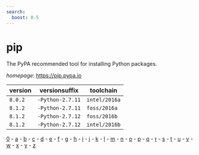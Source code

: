 ```yaml
---
search:
  boost: 0.5
---
```

# pip

The PyPA recommended tool for installing Python packages.

*homepage*: <https://pip.pypa.io>

version | versionsuffix | toolchain
--------|---------------|----------
``8.0.2`` | ``-Python-2.7.11`` | ``intel/2016a``
``8.1.2`` | ``-Python-2.7.11`` | ``foss/2016a``
``8.1.2`` | ``-Python-2.7.12`` | ``foss/2016b``
``8.1.2`` | ``-Python-2.7.12`` | ``intel/2016b``

[0](../0/index.md) - [a](../a/index.md) - [b](../b/index.md) - [c](../c/index.md) - [d](../d/index.md) - [e](../e/index.md) - [f](../f/index.md) - [g](../g/index.md) - [h](../h/index.md) - [i](../i/index.md) - [j](../j/index.md) - [k](../k/index.md) - [l](../l/index.md) - [m](../m/index.md) - [n](../n/index.md) - [o](../o/index.md) - [p](../p/index.md) - [q](../q/index.md) - [r](../r/index.md) - [s](../s/index.md) - [t](../t/index.md) - [u](../u/index.md) - [v](../v/index.md) - [w](../w/index.md) - [x](../x/index.md) - [y](../y/index.md) - [z](../z/index.md)

